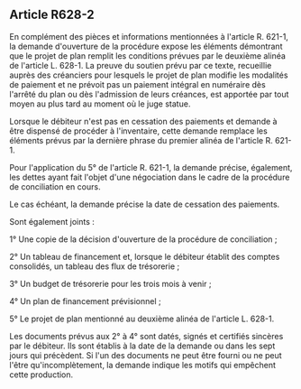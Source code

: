 Article R628-2
----
En complément des pièces et informations mentionnées à l'article R. 621-1, la
demande d'ouverture de la procédure expose les éléments démontrant que le projet
de plan remplit les conditions prévues par le deuxième alinéa de l'article L.
628-1. La preuve du soutien prévu par ce texte, recueillie auprès des créanciers
pour lesquels le projet de plan modifie les modalités de paiement et ne prévoit
pas un paiement intégral en numéraire dès l'arrêté du plan ou dès l'admission de
leurs créances, est apportée par tout moyen au plus tard au moment où le juge
statue.

Lorsque le débiteur n'est pas en cessation des paiements et demande à être
dispensé de procéder à l'inventaire, cette demande remplace les éléments prévus
par la dernière phrase du premier alinéa de l'article R. 621-1.

Pour l'application du 5° de l'article R. 621-1, la demande précise, également,
les dettes ayant fait l'objet d'une négociation dans le cadre de la procédure de
conciliation en cours.

Le cas échéant, la demande précise la date de cessation des paiements.

Sont également joints :

1° Une copie de la décision d'ouverture de la procédure de conciliation ;

2° Un tableau de financement et, lorsque le débiteur établit des comptes
consolidés, un tableau des flux de trésorerie ;

3° Un budget de trésorerie pour les trois mois à venir ;

4° Un plan de financement prévisionnel ;

5° Le projet de plan mentionné au deuxième alinéa de l'article L. 628-1.

Les documents prévus aux 2° à 4° sont datés, signés et certifiés sincères par le
débiteur. Ils sont établis à la date de la demande ou dans les sept jours qui
précèdent. Si l'un des documents ne peut être fourni ou ne peut l'être
qu'incomplètement, la demande indique les motifs qui empêchent cette production.
